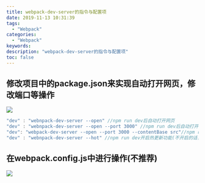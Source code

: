 ```yaml
---
title: webpack-dev-server的指令与配置项
date: 2019-11-13 10:31:39
tags:
  - "Webpack"
categories:
  - "Webpack"
keywords:
description: "webpack-dev-server的指令与配置项"
toc: false
---
```


## 修改项目中的package.json来实现自动打开网页，修改端口等操作

![](https://wx2.sinaimg.cn/large/ed984376ly1g8wgk3x0ljj20km0fqaa1.jpg)

``` js
"dev" : "webnpack-dev-server --open" //npm run dev后自动打开网页
"dev" : "webnpack-dev-server --open --port 3000" //npm run dev后自动打开网页并且端口为3000
"dev": "webpack-dev-server --open --port 3000 --contentBase src"//npm run dev后自动打开网页并且端口为3000并且进入的是src下的页面当中，而不是原来的根目录展示页
"dev" : "webnpack-dev-server --hot" //npm run dev开启热更新功能(不开启的话，每次提交代码后，会重新生成一份新的文件，而开启热更新功能，只是对原来的文件进行修改，并且网页不会进行重载刷新)
```

## 在webpack.config.js中进行操作(不推荐)

![](https://wx4.sinaimg.cn/large/ed984376ly1g8wgk7qtumj20xp0k074w.jpg)